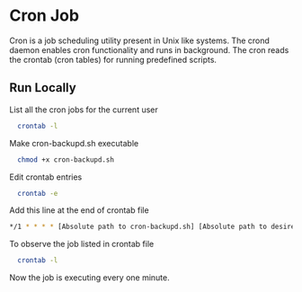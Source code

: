 # Cron Job
Cron is a job scheduling utility present in Unix like systems. The crond daemon enables cron functionality and runs in background. The cron reads the crontab (cron tables) for running predefined scripts.<br>



## Run Locally

List all the cron jobs for the current user

```bash
  crontab -l
```

Make cron-backupd.sh executable

```bash
  chmod +x cron-backupd.sh
```

Edit crontab entries 

```bash
  crontab -e
```

Add this line at the end of crontab file

```bash
*/1 * * * * [Absolute path to cron-backupd.sh] [Absolute path to desired directory to backup] [Absolute path to backup dir] [max_backups]

```

To observe the job listed in crontab file

```bash
  crontab -l
```
Now the job is executing every one minute.
